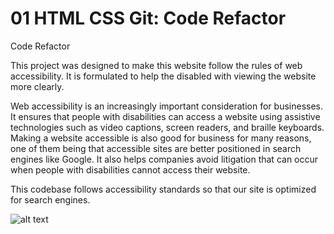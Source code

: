 # 01 HTML CSS Git: Code Refactor

Code Refactor

This project was designed to make this website follow the rules of web accessibility.  It is formulated to help the disabled with viewing the website more clearly.


Web accessibility is an increasingly important consideration for businesses. It ensures that people with disabilities can access a website using assistive technologies such as video captions, screen readers, and braille keyboards. Making a website accessible is also good for business for many reasons, one of them being that accessible sites are better positioned in search engines like Google. It also helps companies avoid litigation that can occur when people with disabilities cannot access their website.

This codebase follows accessibility standards so that our site is optimized for search engines.


![alt text](/homework-1/assets/horiseon.png)



